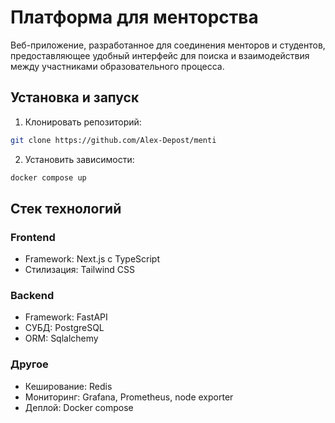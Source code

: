# Платформа для менторства

Веб-приложение, разработанное для соединения менторов и студентов, предоставляющее удобный интерфейс для поиска и взаимодействия между участниками образовательного процесса.


## Установка и запуск

1. Клонировать репозиторий:
```bash
git clone https://github.com/Alex-Depost/menti
```

2. Установить зависимости:
```bash
docker compose up
```


## Стек технологий

### Frontend
- Framework: Next.js с TypeScript
- Стилизация: Tailwind CSS

### Backend
- Framework: FastAPI
- СУБД: PostgreSQL
- ORM: Sqlalchemy

### Другое
- Кеширование: Redis
- Мониторинг: Grafana, Prometheus, node exporter
- Деплой: Docker compose
